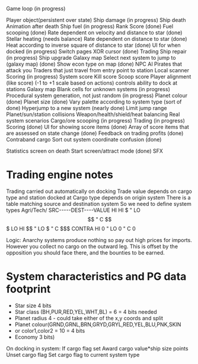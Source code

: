 Game loop (in progress)

Player object(persistent over state)
 Ship damage (in progress)
 Ship death
  Animation after death
 Ship fuel (in progress)
 Rank
 Score (done)
Fuel scooping (done)
 Rate dependent on velocity and distance to star (done)
Stellar heating (needs balance)
 Rate dependent on distance to star (done)
 Heat according to inverse square of distance to star (done)
UI for when docked (in progress)
 Switch pages
  XOR cursor (done)
 Trading
 Ship repair (in progress)
 Ship upgrade
Galaxy map
 Select next system to jump to (galaxy map) (done)
 Show econ type on map (done)
NPC AI
 Pirates that attack you
 Traders that just travel from entry point to station
Local scanner
Scoring (in progress)
 System score
 Kill score
 Scoop score
Player alignment (like score)
 (-1 to +1 scale based on actions)
 controls ability to dock at stations
Galaxy map
 Blank cells for unknown systems (in progress)
Procedural system generation, not just random (in progress)
 Planet colour (done)
 Planet size (done)
 Vary palette according to system type (sort of done)
Hyperjump to a new system (nearly done)
 Limit jump range 
Planet/sun/station collisions
Weapon/health/shield/heat balancing
Real system scenarios 
 Cargo/ore scooping (in progress)
Trading (in progress)
Scoring (done)
 UI for showing score items (done)
 Array of score items that are assessed on state change (done)
 Feedback on trading profits (done)
Contraband cargo
Sort out system coordinate confusion (done)

Statistics screen on death
Start screen/attract mode (done)
SFX


Trading engine notes
====================
Trading carried out automatically on docking
Trade value depends on cargo type and station docked at
Cargo type depends on origin system
There is a table matching source and destination system
So we need to define system types
Agri/Tech/
SRC-----DEST----VALUE
HI	HI	$
"	LO	$$
"	C	$$$
LO	HI	$$
"	LO	$
"	C	$$$
CONTRA	HI	0
"	LO	0
"	C	0

Logic: Anarchy systems produce nothing so pay out high prices for imports.  However you collect no cargo on the outward leg. This is offset by the opposition you should face there, and the bounties to be earned.

# System characteristics and PG data footprint
* Star size 4 bits
* Star class (BH,PUR,RED,YEL,WHT,BL) = 6 = 4 bits needed
* Planet radius 4  - could take either of the x,y coords and split
* Planet colour(GRND,GRNL,BRN,GRYD,GRYL,RED,YEL,BLU,PNK,SKIN
*  or color1,color2 = 10 = 4 bits
* Economy 3 bits)

On docking in system: 
If cargo flag set
  Award cargo value\*ship size points 
  Unset cargo flag
Set cargo flag to current system type

